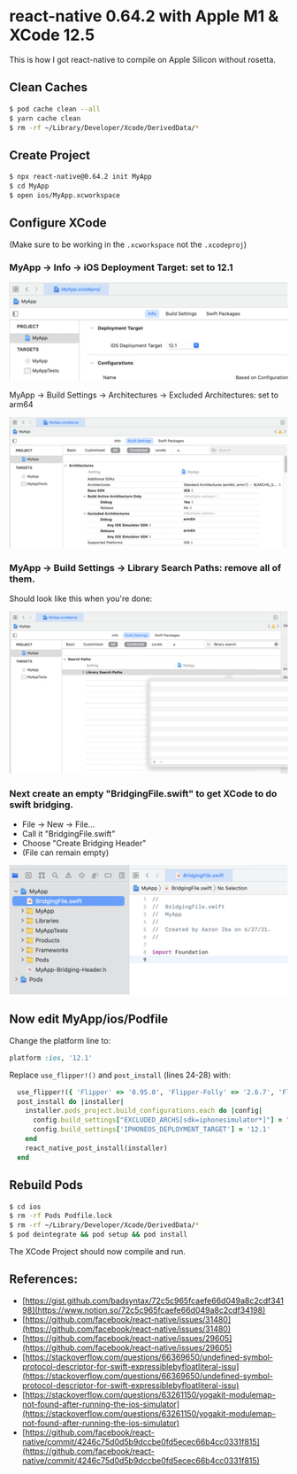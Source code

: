 
# react-native 0.64.2 with Apple M1 & XCode 12.5

This is how I got react-native to compile on Apple Silicon without rosetta.

## Clean Caches

```bash
$ pod cache clean --all
$ yarn cache clean
$ rm -rf ~/Library/Developer/Xcode/DerivedData/*
```

## Create Project

```bash
$ npx react-native@0.64.2 init MyApp
$ cd MyApp
$ open ios/MyApp.xcworkspace
```

## Configure XCode

(Make sure to be working in the `.xcworkspace` not the `.xcodeproj`)

### MyApp -> Info -> iOS Deployment Target: set to 12.1

![](ios-deploy-target.png)

MyApp -> Build Settings -> Architectures -> Excluded Architectures: set to arm64

![](excluded.png)

### MyApp -> Build Settings -> Library Search Paths: remove all of them.

Should look like this when you're done:

![](libsearch.png)

### Next create an empty "BridgingFile.swift" to get XCode to do swift bridging.

* File -> New -> File...
* Call it "BridgingFile.swift"
* Choose "Create Bridging Header"
* (File can remain empty)

![](bridgingfile.png)

## Now edit MyApp/ios/Podfile

Change the platform line to:
```ruby
platform :ios, '12.1'
```

Replace  `use_flipper!()` and `post_install` (lines 24-28) with:
```ruby
  use_flipper!({ 'Flipper' => '0.95.0', 'Flipper-Folly' => '2.6.7', 'Flipper-DoubleConversion' => '3.1.7' })
  post_install do |installer|
    installer.pods_project.build_configurations.each do |config|
      config.build_settings["EXCLUDED_ARCHS[sdk=iphonesimulator*]"] = "arm64"
      config.build_settings['IPHONEOS_DEPLOYMENT_TARGET'] = '12.1'
    end
    react_native_post_install(installer)
  end
```

## Rebuild Pods

```bash
$ cd ios
$ rm -rf Pods Podfile.lock
$ rm -rf ~/Library/Developer/Xcode/DerivedData/*
$ pod deintegrate && pod setup && pod install
```

The XCode Project should now compile and run.

## References:

- [https://gist.github.com/badsyntax/72c5c965fcaefe66d049a8c2cdf34198](https://www.notion.so/72c5c965fcaefe66d049a8c2cdf34198)
- [https://github.com/facebook/react-native/issues/31480](https://github.com/facebook/react-native/issues/31480)
- [https://github.com/facebook/react-native/issues/29605](https://github.com/facebook/react-native/issues/29605)
- [https://stackoverflow.com/questions/66369650/undefined-symbol-protocol-descriptor-for-swift-expressiblebyfloatliteral-issu](https://stackoverflow.com/questions/66369650/undefined-symbol-protocol-descriptor-for-swift-expressiblebyfloatliteral-issu)
- [https://stackoverflow.com/questions/63261150/yogakit-modulemap-not-found-after-running-the-ios-simulator](https://stackoverflow.com/questions/63261150/yogakit-modulemap-not-found-after-running-the-ios-simulator)
- [https://github.com/facebook/react-native/commit/4246c75d0d5b9dccbe0fd5ecec66b4cc0331f815](https://github.com/facebook/react-native/commit/4246c75d0d5b9dccbe0fd5ecec66b4cc0331f815)